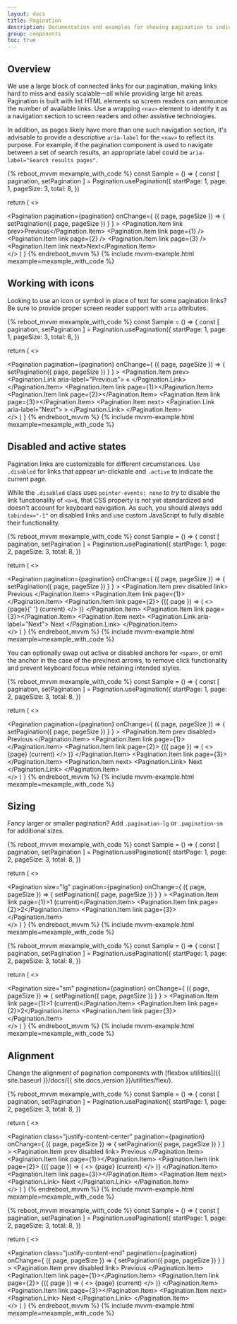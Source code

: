 ```yaml
---
layout: docs
title: Pagination
description: Documentation and examples for showing pagination to indicate a series of related content exists across multiple pages.
group: components
toc: true
---
```


## Overview

We use a large block of connected links for our pagination, making links hard to miss and easily scalable—all while providing large hit areas. Pagination is built with list HTML elements so screen readers can announce the number of available links. Use a wrapping `<nav>` element to identify it as a navigation section to screen readers and other assistive technologies.

In addition, as pages likely have more than one such navigation section, it's advisable to provide a descriptive `aria-label` for the `<nav>` to reflect its purpose. For example, if the pagination component is used to navigate between a set of search results, an appropriate label could be `aria-label="Search results pages"`.

{% reboot_mvvm mexample_with_code %}
const Sample = () => {
  const [ pagination, setPagination ] = Pagination.usePagination({
    startPage: 1,
    page: 1,
    pageSize: 3,
    total: 8,
  })

  return (
    <>
      <nav aria-label="Page navigation example">
        <Pagination
          pagination={pagination}
          onChange={
            ({ page, pageSize }) => {
              setPagination({ page, pageSize })
            }
          }
        >
          <Pagination.Item link prev>Previous</Pagination.Item>
          <Pagination.Item link page={1} />
          <Pagination.Item link page={2} />
          <Pagination.Item link page={3} />
          <Pagination.Item link next>Next</Pagination.Item>
        </Pagination>
      </nav>
    </>
  )
}
{% endreboot_mvvm %}
{% include mvvm-example.html mexample=mexample_with_code %}

## Working with icons

Looking to use an icon or symbol in place of text for some pagination links? Be sure to provide proper screen reader support with `aria` attributes.

{% reboot_mvvm mexample_with_code %}
const Sample = () => {
  const [ pagination, setPagination ] = Pagination.usePagination({
    startPage: 1,
    page: 1,
    pageSize: 3,
    total: 8,
  })

  return (
    <>
      <nav aria-label="Page navigation example">
        <Pagination
          pagination={pagination}
          onChange={
            ({ page, pageSize }) => {
              setPagination({ page, pageSize })
            }
          }
        >
          <Pagination.Item prev>
            <Pagination.Link aria-label="Previous">
              <span aria-hidden="true">&laquo;</span>
            </Pagination.Link>
          </Pagination.Item>
          <Pagination.Item link page={1}></Pagination.Item>
          <Pagination.Item link page={2}></Pagination.Item>
          <Pagination.Item link page={3}></Pagination.Item>
          <Pagination.Item next>
            <Pagination.Link aria-label="Next">
              <span aria-hidden="true">&raquo;</span>
            </Pagination.Link>
          </Pagination.Item>
        </Pagination>
      </nav>
    </>
  )
}
{% endreboot_mvvm %}
{% include mvvm-example.html mexample=mexample_with_code %}

## Disabled and active states

Pagination links are customizable for different circumstances. Use `.disabled` for links that appear un-clickable and `.active` to indicate the current page.

While the `.disabled` class uses `pointer-events: none` to _try_ to disable the link functionality of `<a>`s, that CSS property is not yet standardized and doesn't account for keyboard navigation. As such, you should always add `tabindex="-1"` on disabled links and use custom JavaScript to fully disable their functionality.

{% reboot_mvvm mexample_with_code %}
const Sample = () => {
  const [ pagination, setPagination ] = Pagination.usePagination({
    startPage: 1,
    page: 2,
    pageSize: 3,
    total: 8,
  })

  return (
    <>
      <nav aria-label="...">
        <Pagination
          pagination={pagination}
          onChange={
            ({ page, pageSize }) => {
              setPagination({ page, pageSize })
            }
          }
        >
          <Pagination.Item prev disabled link>
            Previous
          </Pagination.Item>
          <Pagination.Item link page={1}></Pagination.Item>
          <Pagination.Item link page={2}>
            {({ page }) => (
              <>
                {page}{' '}
                <span class="sr-only">(current)</span>
              </>
            )}
          </Pagination.Item>
          <Pagination.Item link page={3}></Pagination.Item>
          <Pagination.Item next>
            <Pagination.Link aria-label="Next">
              Next
            </Pagination.Link>
          </Pagination.Item>
        </Pagination>
      </nav>
    </>
  )
}
{% endreboot_mvvm %}
{% include mvvm-example.html mexample=mexample_with_code %}

You can optionally swap out active or disabled anchors for `<span>`, or omit the anchor in the case of the prev/next arrows, to remove click functionality and prevent keyboard focus while retaining intended styles.

{% reboot_mvvm mexample_with_code %}
const Sample = () => {
  const [ pagination, setPagination ] = Pagination.usePagination({
    startPage: 1,
    page: 2,
    pageSize: 3,
    total: 8,
  })

  return (
    <>
      <nav aria-label="...">
        <Pagination
          pagination={pagination}
          onChange={
            ({ page, pageSize }) => {
              setPagination({ page, pageSize })
            }
          }
        >
          <Pagination.Item prev disabled>
            <span class="page-link">Previous</span>
          </Pagination.Item>
          <Pagination.Item link page={1}></Pagination.Item>
          <Pagination.Item link page={2}>
            {({ page }) => (
              <>
                {page}
                <span class="sr-only">(current)</span>
              </>
            )}
          </Pagination.Item>
          <Pagination.Item link page={3}></Pagination.Item>
          <Pagination.Item next>
            <Pagination.Link>
              Next
            </Pagination.Link>
          </Pagination.Item>
        </Pagination>
      </nav>
    </>
  )
}
{% endreboot_mvvm %}
{% include mvvm-example.html mexample=mexample_with_code %}

## Sizing

Fancy larger or smaller pagination? Add `.pagination-lg` or `.pagination-sm` for additional sizes.

{% reboot_mvvm mexample_with_code %}
const Sample = () => {
  const [ pagination, setPagination ] = Pagination.usePagination({
    startPage: 1,
    page: 2,
    pageSize: 3,
    total: 8,
  })

  return (
    <>
      <nav aria-label="...">
        <Pagination
          size="lg"
          pagination={pagination}
          onChange={
            ({ page, pageSize }) => {
              setPagination({ page, pageSize })
            }
          }
        >
          <Pagination.Item link page={1}>1 <span class="sr-only">(current)</span></Pagination.Item>
          <Pagination.Item link page={2}>2</Pagination.Item>
          <Pagination.Item link page={3}></Pagination.Item>
        </Pagination>
      </nav>
    </>
  )
}
{% endreboot_mvvm %}
{% include mvvm-example.html mexample=mexample_with_code %}

{% reboot_mvvm mexample_with_code %}
const Sample = () => {
  const [ pagination, setPagination ] = Pagination.usePagination({
    startPage: 1,
    page: 2,
    pageSize: 3,
    total: 8,
  })

  return (
    <>
      <nav aria-label="...">
        <Pagination
          size="sm"
          pagination={pagination}
          onChange={
            ({ page, pageSize }) => {
              setPagination({ page, pageSize })
            }
          }
        >
          <Pagination.Item link page={1}>1 <span class="sr-only">(current)</span></Pagination.Item>
          <Pagination.Item link page={2}>2</Pagination.Item>
          <Pagination.Item link page={3}></Pagination.Item>
        </Pagination>
      </nav>
    </>
  )
}
{% endreboot_mvvm %}
{% include mvvm-example.html mexample=mexample_with_code %}

## Alignment

Change the alignment of pagination components with [flexbox utilities]({{ site.baseurl }}/docs/{{ site.docs_version }}/utilities/flex/).

{% reboot_mvvm mexample_with_code %}
const Sample = () => {
  const [ pagination, setPagination ] = Pagination.usePagination({
    startPage: 1,
    page: 2,
    pageSize: 3,
    total: 8,
  })

  return (
    <>
      <nav aria-label="Page navigation example">
        <Pagination
          class="justify-content-center"
          pagination={pagination}
          onChange={
            ({ page, pageSize }) => {
              setPagination({ page, pageSize })
            }
          }
        >
          <Pagination.Item prev disabled link>
            Previous
          </Pagination.Item>
          <Pagination.Item link page={1}></Pagination.Item>
          <Pagination.Item link page={2}>
            {({ page }) => (
              <>
                {page}
                <span class="sr-only">(current)</span>
              </>
            )}
          </Pagination.Item>
          <Pagination.Item link page={3}></Pagination.Item>
          <Pagination.Item next>
            <Pagination.Link>
              Next
            </Pagination.Link>
          </Pagination.Item>
        </Pagination>
      </nav>
    </>
  )
}
{% endreboot_mvvm %}
{% include mvvm-example.html mexample=mexample_with_code %}

{% reboot_mvvm mexample_with_code %}
const Sample = () => {
  const [ pagination, setPagination ] = Pagination.usePagination({
    startPage: 1,
    page: 2,
    pageSize: 3,
    total: 8,
  })

  return (
    <>
      <nav aria-label="Page navigation example">
        <Pagination
          class="justify-content-end"
          pagination={pagination}
          onChange={
            ({ page, pageSize }) => {
              setPagination({ page, pageSize })
            }
          }
        >
          <Pagination.Item prev disabled link>
            Previous
          </Pagination.Item>
          <Pagination.Item link page={1}></Pagination.Item>
          <Pagination.Item link page={2}>
            {({ page }) => (
              <>
                {page}
                <span class="sr-only">(current)</span>
              </>
            )}
          </Pagination.Item>
          <Pagination.Item link page={3}></Pagination.Item>
          <Pagination.Item next>
            <Pagination.Link>
              Next
            </Pagination.Link>
          </Pagination.Item>
        </Pagination>
      </nav>
    </>
  )
}
{% endreboot_mvvm %}
{% include mvvm-example.html mexample=mexample_with_code %}